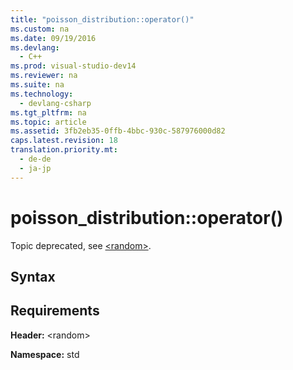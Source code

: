 ```yaml
---
title: "poisson_distribution::operator()"
ms.custom: na
ms.date: 09/19/2016
ms.devlang: 
  - C++
ms.prod: visual-studio-dev14
ms.reviewer: na
ms.suite: na
ms.technology: 
  - devlang-csharp
ms.tgt_pltfrm: na
ms.topic: article
ms.assetid: 3fb2eb35-0ffb-4bbc-930c-587976000d82
caps.latest.revision: 18
translation.priority.mt: 
  - de-de
  - ja-jp
---
```

# poisson_distribution::operator()
Topic deprecated, see [<random\>](../vs140/-random-.md).  
  
## Syntax  
  
## Requirements  
 **Header:** <random\>  
  
 **Namespace:** std